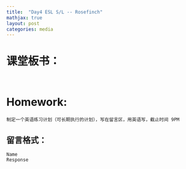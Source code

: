 ```yaml
---
title:  "Day4 ESL S/L -- Rosefinch"
mathjax: true
layout: post
categories: media
---
```


# 课堂板书：

```


```
# Homework:
```
制定一个英语练习计划（可长期执行的计划），写在留言区，用英语写，截止时间 9PM
```
## 留言格式：
```Name ``` <br>
```Response```
